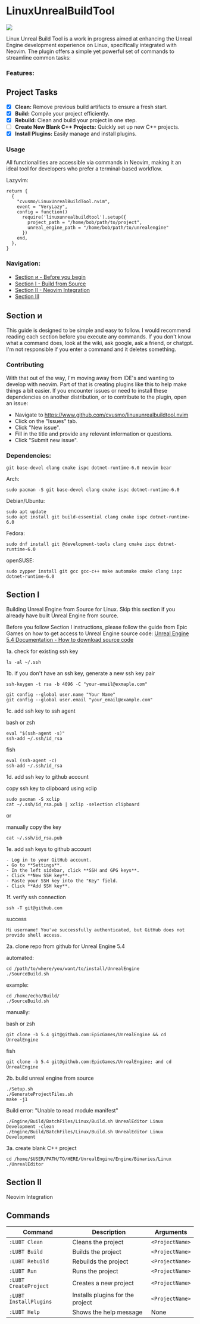 # LinuxUnrealBuildTool

<a href="https://dotfyle.com/plugins/cvusmo/LinuxUnrealBuildTool.nvim">
	<img src="https://dotfyle.com/plugins/cvusmo/LinuxUnrealBuildTool.nvim/shield?style=flat" />
</a>

Linux Unreal Build Tool is a work in progress aimed at enhancing the Unreal Engine development experience on Linux, specifically integrated with Neovim. The plugin offers a simple yet powerful set of commands to streamline common tasks:

### Features:

## Project Tasks

- [x] **Clean:** Remove previous build artifacts to ensure a fresh start.
- [x] **Build:** Compile your project efficiently.
- [x] **Rebuild:** Clean and build your project in one step.
- [ ] **Create New Blank C++ Projects:** Quickly set up new C++ projects.
- [x] **Install Plugins:** Easily manage and install plugins.
### Usage

All functionalities are accessible via commands in Neovim, making it an ideal tool for developers who prefer a terminal-based workflow.

Lazyvim:
```
return {
  {
    "cvusmo/LinuxUnrealBuildTool.nvim",
    event = "VeryLazy",
    config = function()
      require('linuxunrealbuildtool').setup({
        project_path = "/home/bob/path/to/project",
        unreal_engine_path = "/home/bob/path/to/unrealengine"
      })
    end,
  },
}
```

### Navigation:

- [Section ᴎ - Before you begin](#section-ᴎ)
- [Section I - Build from Source](#section-i)
- [Section II - Neovim Integration](#section-ii)
- [Section III](#section-iii)

## Section ᴎ 

This guide is designed to be simple and easy to follow. I would recommend reading each section before you execute any commands. If you don't know what a command does, look at the wiki, ask google, ask a friend, or chatgpt. I'm not responsible if you enter a command and it deletes something. 

### Contributing

With that out of the way, I'm moving away from IDE's and wanting to develop with neovim. Part of that is creating plugins like this to help make things a bit easier. If you encounter issues or need to install these dependencies on another distribution, or to contribute to the plugin, open an issue:

- Navigate to https://www.github.com/cvusmo/linuxunrealbuildtool.nvim
- Click on the "Issues" tab.
- Click "New issue".
- Fill in the title and provide any relevant information or questions.
- Click "Submit new issue".

### Dependencies:

```
git base-devel clang cmake ispc dotnet-runtime-6.0 neovim bear
```

Arch:
```
sudo pacman -S git base-devel clang cmake ispc dotnet-runtime-6.0 
```

Debian/Ubuntu:
```
sudo apt update
sudo apt install git build-essential clang cmake ispc dotnet-runtime-6.0
```

Fedora:
```
sudo dnf install git @development-tools clang cmake ispc dotnet-runtime-6.0
```

openSUSE:
```
sudo zypper install git gcc gcc-c++ make automake cmake clang ispc dotnet-runtime-6.0
```

## Section I 
Building Unreal Engine from Source for Linux. 
Skip this section if you already have built Unreal Engine from source.

Before you follow Section I instructions, please follow the guide from Epic Games on how to get access to Unreal Engine source code:
[Unreal Engine 5.4 Documentation - How to download source code](https://dev.epicgames.com/documentation/en-us/unreal-engine/downloading-unreal-engine-source-code?application_version=5.4)

1a. check for existing ssh key
```
ls -al ~/.ssh
```

1b. if you don't have an ssh key, generate a new ssh key pair
```
ssh-keygen -t rsa -b 4096 -C "your-email@exmaple.com"
```

```
git config --global user.name "Your Name"
git config --global user.email "your_email@example.com"
```

1c. add ssh key to ssh agent

bash or zsh
```
eval "$(ssh-agent -s)"
ssh-add ~/.ssh/id_rsa
```

fish
```
eval (ssh-agent -c)
ssh-add ~/.ssh/id_rsa
```

1d. add ssh key to github account

copy ssh key to clipboard using xclip
```
sudo pacman -S xclip
cat ~/.ssh/id_rsa.pub | xclip -selection clipboard
```

or

manually copy the key

```
cat ~/.ssh/id_rsa.pub
```

1e. add ssh keys to github account

```
- Log in to your GitHub account.
- Go to **Settings**.
- In the left sidebar, click **SSH and GPG keys**.
- Click **New SSH key**.
- Paste your SSH key into the "Key" field.
- Click **Add SSH key**.
```

1f. verify ssh connection

```
ssh -T git@github.com
```

success 
```
Hi username! You've successfully authenticated, but GitHub does not provide shell access.
```

2a. clone repo from github for Unreal Engine 5.4

automated:

```
cd /path/to/where/you/want/to/install/UnrealEngine
./SourceBuild.sh
```

example:
```
cd /home/echo/Build/
./SourceBuild.sh
```

manually:

bash or zsh
```
git clone -b 5.4 git@github.com:EpicGames/UnrealEngine && cd UnrealEngine
```

fish
```
git clone -b 5.4 git@github.com:EpicGames/UnrealEngine; and cd UnrealEngine
```

2b. build unreal engine from source

```
./Setup.sh
./GenerateProjectFiles.sh
make -j1
```

Build error: "Unable to read module manifest" 
```
./Engine/Build/BatchFiles/Linux/Build.sh UnrealEditor Linux Development -clean
./Engine/Build/BatchFiles/Linux/Build.sh UnrealEditor Linux Development
```

3a. create blank C++ project

```
cd /home/$USER/PATH/TO/HERE/UnrealEngine/Engine/Binaries/Linux
./UnrealEditor
```
## Section II 
Neovim Integration

## Commands

| Command                | Description                      | Arguments       |
| ---------------------- | -------------------------------- | --------------- |
| `:LUBT Clean`          | Cleans the project               | `<ProjectName>` |
| `:LUBT Build`          | Builds the project               | `<ProjectName>` |
| `:LUBT Rebuild`        | Rebuilds the project             | `<ProjectName>` |
| `:LUBT Run`            | Runs the project                 | `<ProjectName>` |
| `:LUBT CreateProject`  | Creates a new project            | `<ProjectName>` |
| `:LUBT InstallPlugins` | Installs plugins for the project | `<ProjectName>` |
| `:LUBT Help`           | Shows the help message           | None            |